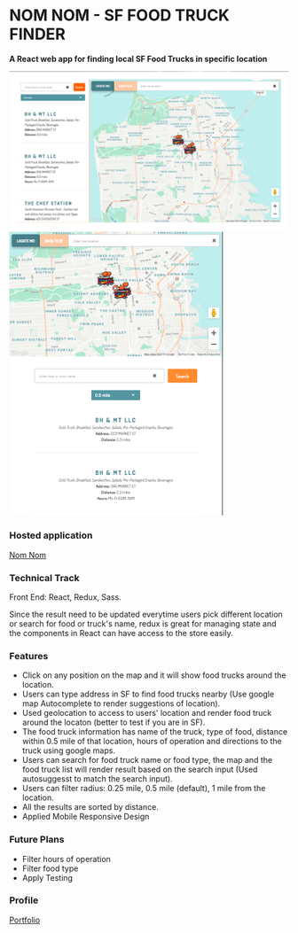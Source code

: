 # NOM NOM - SF FOOD TRUCK FINDER

**A React web app for finding local SF Food Trucks in specific location**

![Nom Nom  on Desktop](app-big.png)
![Nom Nom  on Responsive](app-sm.png)

### Hosted application

[Nom Nom](https://nom-nom-baa86.firebaseapp.com/)

### Technical Track

Front End: React, Redux, Sass.

Since the result need to be updated everytime users pick different location or search for food or truck's name, redux is great for managing state and the components in React can have access to the store easily.

### Features

* Click on any position on the map and it will show food trucks around the location.
* Users can type address in SF to find food trucks nearby (Use google map Autocomplete to render suggestions of location).
* Used geolocation to access to users' location and render food truck around the locaton (better to test if you are in SF).
* The food truck information has name of the truck, type of food, distance within 0.5 mile of that location, hours of operation and directions to the truck using google maps.
* Users can search for food truck name or food type, the map and the food truck list will render result based on the search input (Used autosuggesst to match the search input).
* Users can filter radius: 0.25 mile, 0.5 mile (default), 1 mile from the location.
* All the results are sorted by distance.
* Applied Mobile Responsive Design

### Future Plans

* Filter hours of operation
* Filter food type
* Apply Testing

### Profile

[Portfolio](http://www.linhhuynh.net/)
